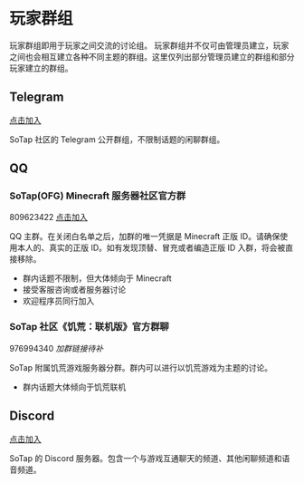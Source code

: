 # 玩家群组

玩家群组即用于玩家之间交流的讨论组。
玩家群组并不仅可由管理员建立，玩家之间也会相互建立各种不同主题的群组。这里仅列出部分管理员建立的群组和部分玩家建立的群组。

## Telegram

[点击加入](//t.me/sotap_windfall)

SoTap 社区的 Telegram 公开群组，不限制话题的闲聊群组。

## QQ

### SoTap(OFG) Minecraft 服务器社区官方群

809623422 [点击加入](//shang.qq.com/wpa/qunwpa?idkey=b2668c62484e3d5c400131ae4a688088113dbc1b5b63b18a4bb75749edac99e7)

QQ 主群。在关闭白名单之后，加群的唯一凭据是 Minecraft 正版 ID。请确保使用本人的、真实的正版 ID。如有发现顶替、冒充或者编造正版 ID 入群，将会被直接移除。

- 群内话题不限制，但大体倾向于 Minecraft
- 接受客服咨询或者服务器讨论
- 欢迎程序员同行加入

### SoTap 社区《饥荒：联机版》官方群聊

976994340 *加群链接待补*

SoTap 附属饥荒游戏服务器分群。群内可以进行以饥荒游戏为主题的讨论。

- 群内话题大体倾向于饥荒联机

## Discord

[点击加入](https://discord.gg/WfEbx6D)

SoTap 的 Discord 服务器。包含一个与游戏互通聊天的频道、其他闲聊频道和语音频道。

